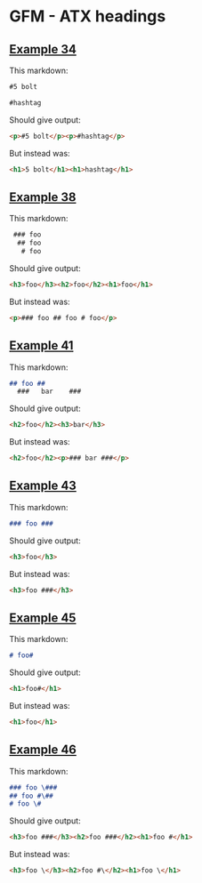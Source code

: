 # GFM - ATX headings

## [Example 34](https://spec.commonmark.org/0.29/#example-34)

This markdown:

````````````markdown
#5 bolt

#hashtag

````````````

Should give output:

````````````html
<p>#5 bolt</p><p>#hashtag</p>
````````````

But instead was:

````````````html
<h1>5 bolt</h1><h1>hashtag</h1>
````````````
## [Example 38](https://spec.commonmark.org/0.29/#example-38)

This markdown:

````````````markdown
 ### foo
  ## foo
   # foo

````````````

Should give output:

````````````html
<h3>foo</h3><h2>foo</h2><h1>foo</h1>
````````````

But instead was:

````````````html
<p>### foo ## foo # foo</p>
````````````
## [Example 41](https://spec.commonmark.org/0.29/#example-41)

This markdown:

````````````markdown
## foo ##
  ###   bar    ###

````````````

Should give output:

````````````html
<h2>foo</h2><h3>bar</h3>
````````````

But instead was:

````````````html
<h2>foo</h2><p>### bar ###</p>
````````````
## [Example 43](https://spec.commonmark.org/0.29/#example-43)

This markdown:

````````````markdown
### foo ###     

````````````

Should give output:

````````````html
<h3>foo</h3>
````````````

But instead was:

````````````html
<h3>foo ###</h3>
````````````
## [Example 45](https://spec.commonmark.org/0.29/#example-45)

This markdown:

````````````markdown
# foo#

````````````

Should give output:

````````````html
<h1>foo#</h1>
````````````

But instead was:

````````````html
<h1>foo</h1>
````````````
## [Example 46](https://spec.commonmark.org/0.29/#example-46)

This markdown:

````````````markdown
### foo \###
## foo #\##
# foo \#

````````````

Should give output:

````````````html
<h3>foo ###</h3><h2>foo ###</h2><h1>foo #</h1>
````````````

But instead was:

````````````html
<h3>foo \</h3><h2>foo #\</h2><h1>foo \</h1>
````````````
